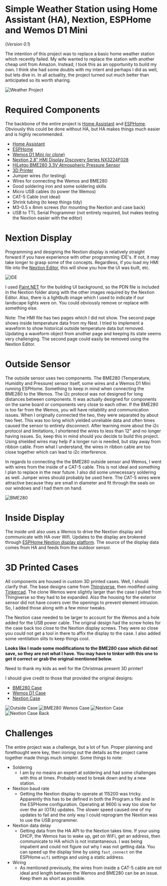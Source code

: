 # Simple Weather Station using Home Assistant (HA), Nextion, ESPHome and Wemos D1 Mini
(_Version 0.1_) 

The intention of this project was to replace a basic home weather station which recently failed.  My wife wanted to replace the station with another cheap unit from Amazon.  Instead, I took this as an opportunity to build my own.  I think she had some doubts with my intent and perhaps I did as well, but lets dive in.  In all actuality, the project turned out much better than anticipated so its worth sharing.

![Weather Project](/NextionHA/images/project.jpg "Weather Project Photo")

# Required Components

The backbone of the entire project is [Home Assistant](https://www.home-assistant.io/) and [ESPHome](https://esphome.io/).  Obviously this could be done without HA, but HA makes things much easier and is highly recommended.

* [Home Assistant](https://www.home-assistant.io/) 
* [ESPHome](https://esphome.io/)
* [Wemos D1 Mini (or clone)](https://www.amazon.com/dp/B081PX9YFV?psc=1&ref=ppx_yo2ov_dt_b_product_details)
* [Nextion 2.8″ HMI Display Discovery Series NX3224F028](https://www.amazon.com/dp/B0BBL3GM3S)
* [HiLetgo BME280 3.3V Atmospheric Pressure Sensor](https://www.amazon.com/dp/B01N47LZ4P)
* [3D Printer](https://www.creality.com/products/ender-3-v2-neo-3d-printer)
* Jumper wires (for testing)
* Wires for connecting the Wemos and BME280
* Good soldering iron and some soldering skills
* Micro USB cables (to power the Wemos)
* CAT-5 Cable (not ideal)
* Shrink tubing (to keep things tidy)
* M3-0.5 x 8mm screws (for mounting the Nextion and case back)
* USB to TTL Serial Programmer (not entirely required, but makes testing the Nextion easier with the editor)

# Nextion Display

Programming and designing the Nextion display is relatively straight forward if you have experience with other programming IDE's.  If not, it may take longer to grasp some of the concepts.  Regardless, if you load my HMI file into the [Nextion Editor](https://nextion.tech/nextion-editor/), this will show you how the UI was built, etc.

![IDE](/NextionHA/images/nextion_ide.png "IDE")

I used [Paint.NET](https://www.getpaint.net/) for the building UI background, so the PDN file is included in the Nextion folder along with the other images required by the Nextion Editor.  Also, there is a lightbulb image which I used to indicate if our landscape lights were on.  You could obviously remove or replace with something else.

Note:  The HMI file has two pages which I did not show.  The second page shows inside temperature data from my Nest.  I tried to implement a waveform to show historical outside temperature data but removed.  Updating a waveform object from another page and keeping its state seems very challenging.  The second page could easily be removed using the Nextion Editor.

# Outside Sensor

The outside sensor uses two components.  The BME280 (Temperature, Humidity and Pressure) sensor itself, some wires and a Wemos D1 Mini running ESPHome.  Something to keep in mind when connecting the BME280 to the Wemos.  The i2c protocol was not designed for long distances between components.  It was actually designed for components on the same board or components very close to each other.  If the BME280 is too far from the Wemos, you will have reliability and communication issues.  When I originally connected the two, they were separated by about two feet.  This was too long which yielded unreliable data and often times caused the sensor to entirely disconnect.  After learning more about the i2c protocol and limitations, I shortened the wires to less than 12" and no longer having issues.  So, keep this in mind should you decide to build this project.  Using shielded wires may help if a longer run is needed, but stay away from ribbon cable.  From what I understand, the wires in ribbon cable are too close together which can lead to i2c interference.

In regards to connecting the the BME280 outside sensor and Wemos, I went with wires from the inside of a CAT-5 cable.  This is not ideal and something I plan to replace in the near future.  I also did some unnecessary soldering as well.  Jumper wires should probably be used here.  The CAT-5 wires were attractive because they are small in diameter and fit through the seals on our windows and I had them on hand.


![BME280](/NextionHA/images/outside_sensor.jpg "BME280 and Case")

# Inside Display

The inside unit also uses a Wemos to drive the Nextion display and communicate with HA over Wifi.  Updates to the display are brokered through [ESPHome Nextion display platform](https://esphome.io/components/display/nextion.html).  The source of the display data comes from HA and feeds from the outdoor sensor.

# 3D Printed Cases

All components are housed in custom 3D printed cases.  Well, I should clarify that.  The base designs came from [Thingiverse](https://www.thingiverse.com/), then modified using [Tinkercad](https://www.tinkercad.com/).  The clone Wemos were slightly larger than the case I pulled from Thingiverse so they had to be expanded.  Also the housing for the exterior sensor did not have covers over the openings to prevent element intrusion.  So, I added those along with a few minor tweaks.  

The Nextion case needed to be larger to account for the Wemos and a hole added for the USB power cable.  The original design had the screw holes for the case back too close to the Nextion display screws.  They were so close you could not get a tool in there to affix the display to the case.  I also added some ventilation slits to keep things cool.

**Looks like I made some modifications to the BME280 case which did not save, so they are not what I have.  You may have to tinker with this one to get it correct or grab the original mentioned below.**

Need to thank my kids as well for the Christmas present 3D printer!

I should give credit to those that provided the original designs:

* [BME280 Case]("https://www.thingiverse.com/thing:3809818")
* [Wemos D1 Case]("https://www.thingiverse.com/thing:1768820")
* [Nextion Case]("https://www.thingiverse.com/thing:1497062")

![Outside Case](/NextionHA/images/case_outside.jpg "Outside Case")
![BME280 Wemos Case](/NextionHA/images/case_wemos.jpg "BME280 Wemos Case")
![Nextion Case](/NextionHA/images/case_inside.jpg "Nextion Case")
![Nextion Case Back](/NextionHA/images/case_back.jpg "Nextion Case Back")

# Challenges

The entire project was a challenge, but a lot of fun.  Proper planning and forethought were key, then ironing out the details as the project came together made things much simpler.  Some things to note:

* Soldering
    * I am by no means an expert at soldering and had some challenges with this at times.  Probably need to break down and by a new station.
* Nextion baud rate
    * Getting the Nextion display to operate at 115200 was tricky.  Apparently this has to be defined in both the Program.s file and in the ESPHome configuration.  Operating at 9600 is way too slow for over the air (OTA) updates.  The slower speed caused one of my updates to fail and the only way I could reprogram the Nextion was to use the USB programmer.
* Nextion data delay
    * Getting data from the HA API to the Nextion takes time.  If your using DHCP, the Wemos has to wake up, get on WiFi, get an address, then communicate to HA which is not instantaneous.  I was being impatient and could not figure out why I was not getting data.  You can speed up the display time by using `fast_connect` on the ESPHome `wifi` settings and using a static address.
* Wiring
    * As mentioned previously, the wires from inside a CAT-5 cable are not ideal and length between the Wemos and BME280 can be an issue.  Keep them as short as possible.

